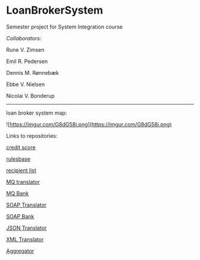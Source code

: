 # LoanBrokerSystem
Semester project for System Integration course

*Collaborators:*

Rune V. Zimsen

Emil R. Pedersen

Dennis M. Rønnebæk

Ebbe V. Nielsen

Nicolai V. Bonderup
____________________

loan broker system map:

![https://imgur.com/G8dG58i.png](https://imgur.com/G8dG58i.png)

Links to repositories:

[credit score](https://github.com/tjaydk/LoanBroker-CreditScore)

[rulesbase](https://github.com/Ebski/LoanBroker-BankRules)

[recipient list](https://github.com/NicolaiVBonderup/LoanBroker-RecipientList)

[MQ translator](https://github.com/NicolaiVBonderup/LoanBroker-MQTranslator)

[MQ Bank](https://github.com/NicolaiVBonderup/LoanBroker-MQBank)

[SOAP Translator](https://github.com/NicolaiVBonderup/LoanBroker-SOAPTranslator)

[SOAP Bank](https://github.com/NicolaiVBonderup/LoanBroker-SOAPBank)

[JSON Translator](https://github.com/NicolaiVBonderup/LoanBroker-JSONTranslator)

[XML Translator](https://github.com/NicolaiVBonderup/LoanBroker-XMLTranslator)

[Aggregator](https://github.com/ruvazi/LoanBrokerSystem/tree/master/LB_Aggrigator)

